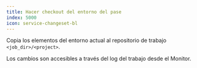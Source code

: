 ```yaml
---
title: Hacer checkout del entorno del pase
index: 5000
icon: service-changeset-bl
---
```


Copia los elementos del entorno actual al repositorio de trabajo `<job_dir>/<project>`.

Los cambios son accesibles a través del log del trabajo desde el Monitor.
